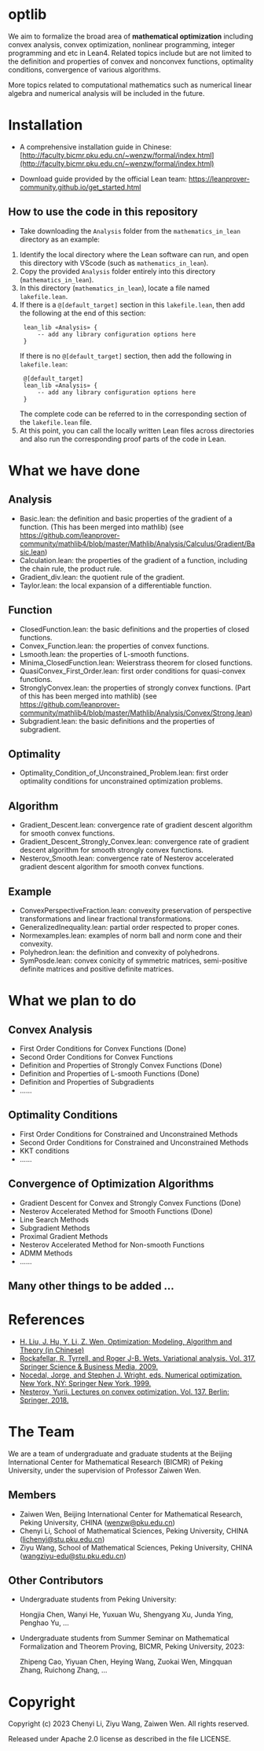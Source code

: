 # optlib
We aim to formalize the broad area of **mathematical optimization** including convex analysis, convex optimization, nonlinear programming, integer programming and etc in Lean4. Related topics include but are not limited to the definition and properties of convex and nonconvex functions, optimality conditions, convergence of various algorithms.

More topics related to computational mathematics such as numerical linear algebra and numerical analysis will be included in the future.

# Installation

- A comprehensive installation guide in Chinese:
[http://faculty.bicmr.pku.edu.cn/~wenzw/formal/index.html](http://faculty.bicmr.pku.edu.cn/~wenzw/formal/index.html)

- Download guide provided by the official Lean team:
https://leanprover-community.github.io/get_started.html

## How to use the code in this repository

- Take downloading the `Analysis` folder from the `mathematics_in_lean` directory as an example:

1. Identify the local directory where the Lean software can run, and open this directory with VScode (such as `mathematics_in_lean`).
2. Copy the provided `Analysis` folder entirely into this directory (`mathematics_in_lean`).
3. In this directory (`mathematics_in_lean`), locate a file named `lakefile.lean`.
4. If there is a `@[default_target]` section in this `lakefile.lean`, then add the following at the end of this section:
   ```
    lean_lib «Analysis» {
        -- add any library configuration options here
    }
   ```
   If there is no `@[default_target]` section, then add the following in `lakefile.lean`:
   ```
    @[default_target]
    lean_lib «Analysis» {
        -- add any library configuration options here
    }
   ```
    The complete code can be referred to in the corresponding section of the `lakefile.lean` file.
5. At this point, you can call the locally written Lean files across directories and also run the corresponding proof parts of the code in Lean.

# What we have done

## Analysis
- Basic.lean: the definition and basic properties of the gradient of a function. (This has been merged into mathlib) (see https://github.com/leanprover-community/mathlib4/blob/master/Mathlib/Analysis/Calculus/Gradient/Basic.lean)
- Calculation.lean: the properties of the gradient of a function, including the chain rule, the product rule.
- Gradient_div.lean: the quotient rule of the gradient.
- Taylor.lean: the local expansion of a differentiable function.

## Function
- ClosedFunction.lean: the basic definitions and the properties of closed functions.
- Convex_Function.lean: the properties of convex functions.
- Lsmooth.lean: the properties of L-smooth functions.
- Minima_ClosedFunction.lean: Weierstrass theorem for closed functions.
- QuasiConvex_First_Order.lean: first order conditions for quasi-convex functions.
- StronglyConvex.lean: the properties of strongly convex functions. (Part of this has been merged into mathlib) (see https://github.com/leanprover-community/mathlib4/blob/master/Mathlib/Analysis/Convex/Strong.lean)
- Subgradient.lean: the basic definitions and the properties of subgradient.

## Optimality
- Optimality_Condition_of_Unconstrained_Problem.lean: first order optimality conditions for unconstrained optimization problems.

## Algorithm
- Gradient_Descent.lean: convergence rate of gradient descent algorithm for smooth convex functions.
- Gradient_Descent_Strongly_Convex.lean: convergence rate of gradient descent algorithm for smooth strongly convex functions.
- Nesterov_Smooth.lean: convergence rate of Nesterov accelerated gradient descent algorithm for smooth convex functions.

## Example
- ConvexPerspectiveFraction.lean: convexity preservation of perspective transformations and linear fractional transformations.
- GeneralizedInequality.lean: partial order respected to proper cones.
- Normexamples.lean: examples of norm ball and norm cone and their convexity.
- Polyhedron.lean: the definition and convexity of polyhedrons.
- SymPosde.lean: convex conicity of symmetric matrices, semi-positive definite matrices and positive definite matrices.

# What we plan to do

## Convex Analysis

- First Order Conditions for Convex Functions (Done)
- Second Order Conditions for Convex Functions
- Definition and Properties of Strongly Convex Functions (Done)
- Definition and Properties of L-smooth Functions (Done)
- Definition and Properties of Subgradients
- ......

## Optimality Conditions

- First Order Conditions for Constrained and Unconstrained Methods
- Second Order Conditions for Constrained and Unconstrained Methods
- KKT conditions
- ......

## Convergence of Optimization Algorithms

- Gradient Descent for Convex and Strongly Convex Functions (Done)
- Nesterov Accelerated Method for Smooth Functions (Done)
- Line Search Methods
- Subgradient Methods
- Proximal Gradient Methods 
- Nesterov Accelerated Method for Non-smooth Functions
- ADMM Methods
- ......

## Many other things to be added ...

# References
- [H. Liu, J. Hu, Y. Li, Z. Wen, Optimization: Modeling, Algorithm and Theory (in Chinese)](http://faculty.bicmr.pku.edu.cn/~wenzw/optbook.html)
- [Rockafellar, R. Tyrrell, and Roger J-B. Wets. Variational analysis. Vol. 317. Springer Science & Business Media, 2009.](https://link.springer.com/book/10.1007/978-3-642-02431-3)
- [Nocedal, Jorge, and Stephen J. Wright, eds. Numerical optimization. New York, NY: Springer New York, 1999.](https://link.springer.com/chapter/10.1007/0-387-22742-3_18)
- [Nesterov, Yurii. Lectures on convex optimization. Vol. 137. Berlin: Springer, 2018.](https://link.springer.com/book/10.1007/978-3-319-91578-4)


# The Team
We are a team of undergraduate and graduate students at the Beijing International Center for Mathematical Research (BICMR) of Peking University, under the supervision of Professor Zaiwen Wen.

## Members

- Zaiwen Wen, Beijing International Center for Mathematical Research, Peking University, CHINA (wenzw@pku.edu.cn)
- Chenyi Li, School of Mathematical Sciences, Peking University, CHINA (lichenyi@stu.pku.edu.cn)
- Ziyu Wang, School of Mathematical Sciences, Peking University, CHINA (wangziyu-edu@stu.pku.edu.cn)

## Other Contributors
- Undergraduate students from Peking University:

   Hongjia Chen, Wanyi He, Yuxuan Wu, Shengyang Xu, Junda Ying, Penghao Yu, ...

- Undergraduate students from Summer Seminar on Mathematical Formalization and Theorem Proving, BICMR, Peking University, 2023:

    Zhipeng Cao, Yiyuan Chen, Heying Wang, Zuokai Wen, Mingquan Zhang, Ruichong Zhang, ... 

# Copyright

Copyright (c) 2023 Chenyi Li, Ziyu Wang, Zaiwen Wen. All rights reserved.

Released under Apache 2.0 license as described in the file LICENSE.
